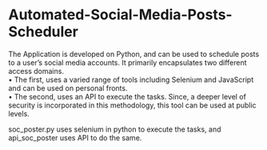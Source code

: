 # Automated-Social-Media-Posts-Scheduler
The Application is developed on Python, and can be used to schedule posts to a user’s social media accounts. It primarily encapsulates two different access domains.<br/>
• The first, uses a varied range of tools including Selenium and JavaScript and can be used on
personal fronts.<br/>
• The second, uses an API to execute the tasks. Since, a deeper level of security is incorporated in this
methodology, this tool can be used at public levels.

soc_poster.py uses selenium in python to execute the tasks, and api_soc_poster uses API to do the same.
